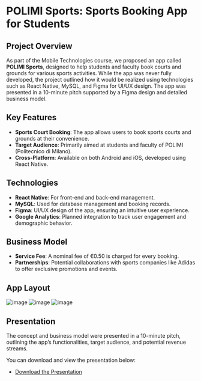 # POLIMI Sports: Sports Booking App for Students

## Project Overview
As part of the Mobile Technologies course, we proposed an app called **POLIMI Sports**, designed to help students and faculty book courts and grounds for various sports activities. While the app was never fully developed, the project outlined how it would be realized using technologies such as React Native, MySQL, and Figma for UI/UX design. The app was presented in a 10-minute pitch supported by a Figma design and detailed business model.

## Key Features
- **Sports Court Booking**: The app allows users to book sports courts and grounds at their convenience.
- **Target Audience**: Primarily aimed at students and faculty of POLIMI (Politecnico di Milano).
- **Cross-Platform**: Available on both Android and iOS, developed using React Native.
  
## Technologies
- **React Native**: For front-end and back-end management.
- **MySQL**: Used for database management and booking records.
- **Figma**: UI/UX design of the app, ensuring an intuitive user experience.
- **Google Analytics**: Planned integration to track user engagement and demographic behavior.

## Business Model
- **Service Fee**: A nominal fee of €0.50 is charged for every booking.
- **Partnerships**: Potential collaborations with sports companies like Adidas to offer exclusive promotions and events.

## App Layout
![image](https://github.com/user-attachments/assets/b0c2bb19-55a5-4de8-ae11-df38ef2ae92f)
![image](https://github.com/user-attachments/assets/3afdb9b3-ee8c-445d-8ed0-4066b58d20c2)
![image](https://github.com/user-attachments/assets/5fa9ec88-e261-42f9-82ff-78b73edb77db)

## Presentation
The concept and business model were presented in a 10-minute pitch, outlining the app’s functionalities, target audience, and potential revenue streams.

You can download and view the presentation below:
- [Download the Presentation](./Mobile%20Technologies%20–%20Group%20Project.pptx)
